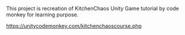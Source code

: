 This project is recreation of KitchenChaos Unity Game tutorial by code monkey for learning purpose.

https://unitycodemonkey.com/kitchenchaoscourse.php
